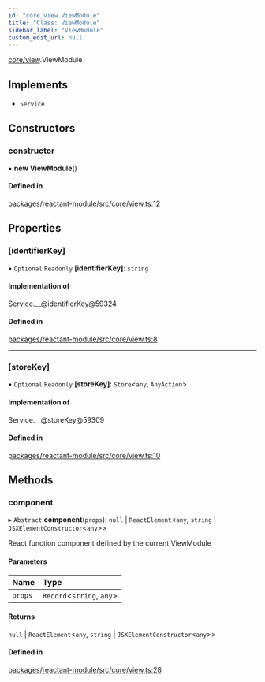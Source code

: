 ```yaml
---
id: "core_view.ViewModule"
title: "Class: ViewModule"
sidebar_label: "ViewModule"
custom_edit_url: null
---
```


[core/view](../modules/core_view.md).ViewModule

## Implements

- `Service`

## Constructors

### constructor

• **new ViewModule**()

#### Defined in

[packages/reactant-module/src/core/view.ts:12](https://github.com/unadlib/reactant/blob/f66dad8a/packages/reactant-module/src/core/view.ts#L12)

## Properties

### [identifierKey]

• `Optional` `Readonly` **[identifierKey]**: `string`

#### Implementation of

Service.\_\_@identifierKey@59324

#### Defined in

[packages/reactant-module/src/core/view.ts:8](https://github.com/unadlib/reactant/blob/f66dad8a/packages/reactant-module/src/core/view.ts#L8)

___

### [storeKey]

• `Optional` `Readonly` **[storeKey]**: `Store`<`any`, `AnyAction`\>

#### Implementation of

Service.\_\_@storeKey@59309

#### Defined in

[packages/reactant-module/src/core/view.ts:10](https://github.com/unadlib/reactant/blob/f66dad8a/packages/reactant-module/src/core/view.ts#L10)

## Methods

### component

▸ `Abstract` **component**(`props`): ``null`` \| `ReactElement`<`any`, `string` \| `JSXElementConstructor`<`any`\>\>

React function component defined by the current ViewModule

#### Parameters

| Name | Type |
| :------ | :------ |
| `props` | `Record`<`string`, `any`\> |

#### Returns

``null`` \| `ReactElement`<`any`, `string` \| `JSXElementConstructor`<`any`\>\>

#### Defined in

[packages/reactant-module/src/core/view.ts:28](https://github.com/unadlib/reactant/blob/f66dad8a/packages/reactant-module/src/core/view.ts#L28)
